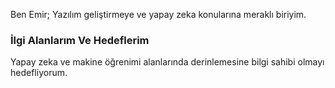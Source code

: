Ben Emir;
Yazılım geliştirmeye ve yapay zeka konularına meraklı biriyim.
### İlgi Alanlarım Ve Hedeflerim
Yapay zeka ve makine öğrenimi alanlarında derinlemesine bilgi sahibi olmayı hedefliyorum.
